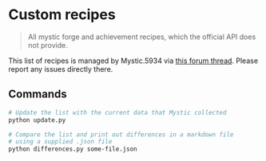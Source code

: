 # Custom recipes

> All mystic forge and achievement recipes, which the official API does not provide.

This list of recipes is managed by Mystic.5934 via [this forum thread](https://forum-en.guildwars2.com/forum/community/api/Created-a-json-file-for-Mystic-Forge-recipes/first#post5795657). Please report any issues directly there.

## Commands

```bash
# Update the list with the current data that Mystic collected
python update.py

# Compare the list and print out differences in a markdown file
# using a supplied .json file
python differences.py some-file.json
```
